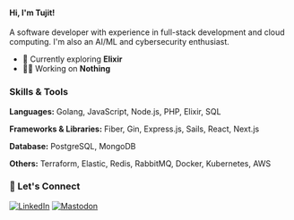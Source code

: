 #### Hi, I'm Tujit!

A software developer with experience in full-stack development and cloud computing. I'm also an AI/ML and cybersecurity enthusiast.

- 🌱 Currently exploring **Elixir**
- 👨‍💻 Working on **Nothing**

### Skills & Tools

**Languages:** Golang, JavaScript, Node.js, PHP, Elixir, SQL

**Frameworks & Libraries:** Fiber, Gin, Express.js, Sails, React, Next.js

**Database:** PostgreSQL, MongoDB

**Others:** Terraform, Elastic, Redis, RabbitMQ, Docker, Kubernetes, AWS

### 🤝 Let's Connect
[![LinkedIn](https://img.shields.io/badge/LinkedIn-%230077B5.svg?style=for-the-badge&logo=linkedin&logoColor=white)](https://linkedin.com/in/tujit-bora-464362175)
[![Mastodon](https://img.shields.io/badge/Mastodon-black?style=for-the-badge&logo=mastodon&logoColor=#6364FF)](https://mastodon.social/@tujitbora)
